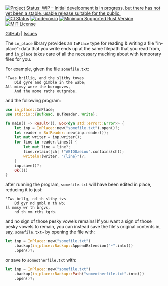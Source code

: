 [![Project Status: WIP – Initial development is in progress, but there has not yet been a stable, usable release suitable for the public.](https://www.repostatus.org/badges/latest/wip.svg)](https://www.repostatus.org/#wip)
[![CI Status](https://github.com/jwodder/in-place-rs/actions/workflows/test.yml/badge.svg)](https://github.com/jwodder/in-place-rs/actions/workflows/test.yml)
[![codecov.io](https://codecov.io/gh/jwodder/in-place-rs/branch/master/graph/badge.svg)](https://codecov.io/gh/jwodder/in-place-rs)
[![Minimum Supported Rust Version](https://img.shields.io/badge/MSRV-1.65-orange)](https://www.rust-lang.org)
[![MIT License](https://img.shields.io/github/license/jwodder/in-place-rs.svg)](https://opensource.org/licenses/MIT)

[GitHub](https://github.com/jwodder/in-place-rs) | [Issues](https://github.com/jwodder/in-place-rs/issues)

The `in_place` library provides an `InPlace` type for reading & writing a file
"in-place": data that you write ends up at the same filepath that you read
from, and `in_place` takes care of all the necessary mucking about with
temporary files for you.

For example, given the file `somefile.txt`:

```text
'Twas brillig, and the slithy toves
    Did gyre and gimble in the wabe;
All mimsy were the borogoves,
    And the mome raths outgrabe.
```

and the following program:

```rust
use in_place::InPlace;
use std::io::{BufRead, BufReader, Write};

fn main() -> Result<(), Box<dyn std::error::Error>> {
    let inp = InPlace::new("somefile.txt").open()?;
    let reader = BufReader::new(inp.reader());
    let mut writer = inp.writer();
    for line in reader.lines() {
        let mut line = line?;
        line.retain(|ch| !"AEIOUaeiou".contains(ch));
        writeln!(writer, "{line}")?;
    }
    inp.save()?;
    Ok(())
}
```

after running the program, `somefile.txt` will have been edited in place,
reducing it to just:

```text
'Tws brllg, nd th slthy tvs
    Dd gyr nd gmbl n th wb;
ll mmsy wr th brgvs,
    nd th mm rths tgrb.
```

and no sign of those pesky vowels remains!  If you want a sign of those pesky
vowels to remain, you can instead save the file's original contents in, say,
`somefile.txt~` by opening the file with:

```rust
let inp = InPlace::new("somefile.txt")
    .backup(in_place::Backup::AppendExtension("~".into())
    .open()?;
```

or save to `someotherfile.txt` with:

```rust
let inp = InPlace::new("somefile.txt")
    .backup(in_place::Backup::Path("someotherfile.txt".into())
    .open()?;
```
